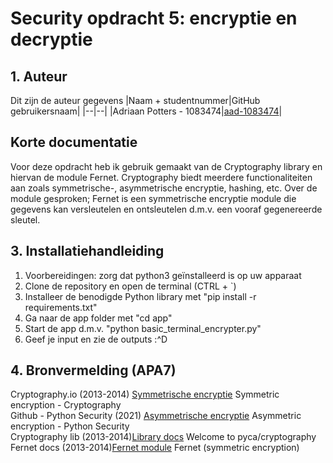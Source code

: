 # Security opdracht 5: encryptie en decryptie

## 1. Auteur
Dit zijn de auteur gegevens
|Naam + studentnummer|GitHub gebruikersnaam|
|--|--|
|Adriaan Potters - 1083474|[aad-1083474](https://github.com/aad-1083474)|

## Korte documentatie
Voor deze opdracht heb ik gebruik gemaakt van de Cryptography library en hiervan de
module Fernet. Cryptography biedt meerdere functionaliteiten aan zoals symmetrische-,
asymmetrische encryptie, hashing, etc. Over de module gesproken; Fernet is een symmetrische encryptie module die gegevens kan versleutelen en ontsleutelen d.m.v.
een vooraf gegenereerde sleutel. 

## 3. Installatiehandleiding
1. Voorbereidingen: zorg dat python3 geïnstalleerd is op uw apparaat 
2. Clone de repository en open de terminal (CTRL + `)
3. Installeer de benodigde Python library met "pip install -r requirements.txt"
4. Ga naar de app folder met "cd app"
5. Start de app d.m.v. "python basic_terminal_encrypter.py"
6. Geef je input en zie de outputs :^D


## 4. Bronvermelding (APA7)
Cryptography.io (2013-2014) [Symmetrische encryptie](https://cryptography.io/en/latest/hazmat/primitives/symmetric-encryption/) Symmetric encryption - Cryptography <br>
Github - Python Security (2021) [Asymmetrische encryptie](https://elc.github.io/python-security/chapters/07_Asymmetric_Encryption.html) Asymmetric encryption - Python Security <br> 
Cryptography lib (2013-2014)[Library docs](https://cryptography.io/en/latest/) Welcome to pyca/cryptography <br>
Fernet docs (2013-2014)[Fernet module](https://cryptography.io/en/latest/fernet/) Fernet (symmetric encryption)


